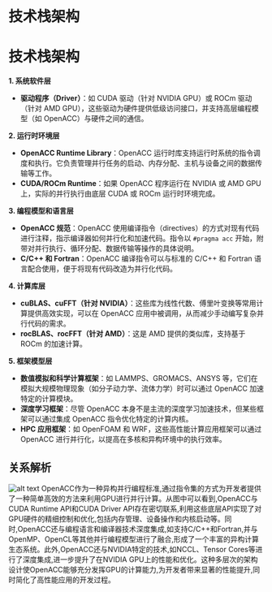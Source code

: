 # 技术栈架构
# 技术栈架构

**1. 系统软件层**
- **驱动程序（Driver）**：如 CUDA 驱动（针对 NVIDIA GPU）或 ROCm 驱动（针对 AMD GPU），这些驱动为硬件提供低级访问接口，并支持高层编程模型（如 OpenACC）与硬件之间的通信。

**2. 运行时环境层**

- **OpenACC Runtime Library**：OpenACC 运行时库支持运行时系统的指令调度和执行。它负责管理并行任务的启动、内存分配、主机与设备之间的数据传输等工作。
- **CUDA/ROCm Runtime**：如果 OpenACC 程序运行在 NVIDIA 或 AMD GPU 上，实际的并行执行由底层 CUDA 或 ROCm 运行时环境完成。

**3. 编程模型和语言层**

- **OpenACC 规范**：OpenACC 使用编译指令（directives）的方式对现有代码进行注释，指示编译器如何并行化和加速代码。指令以 `#pragma acc` 开始，附带对并行执行、循环分配、数据传输等操作的具体说明。
- **C/C++ 和 Fortran**：OpenACC 编译指令可以与标准的 C/C++ 和 Fortran 语言配合使用，便于将现有代码改造为并行化代码。

**4. 计算库层**

- **cuBLAS、cuFFT（针对 NVIDIA）**：这些库为线性代数、傅里叶变换等常用计算提供高效实现，可以在 OpenACC 应用中被调用，从而减少手动编写复杂并行代码的需求。
- **rocBLAS、rocFFT（针对 AMD）**：这是 AMD 提供的类似库，支持基于 ROCm 的加速计算。

**5. 框架模型层**

- **数值模拟和科学计算框架**：如 LAMMPS、GROMACS、ANSYS 等，它们在模拟大规模物理现象（如分子动力学、流体力学）时可以通过 OpenACC 加速特定的计算模块。
- **深度学习框架**：尽管 OpenACC 本身不是主流的深度学习加速技术，但某些框架可以通过集成 OpenACC 指令优化特定的计算内核。
- **HPC 应用框架**：如 OpenFOAM 和 WRF，这些高性能计算应用框架可以通过 OpenACC 进行并行化，以提高在多核和异构环境中的执行效率。

## 关系解析
![alt text](../../img/1191725502900_.pic_hd.jpg)
OpenACC作为一种异构并行编程标准,通过指令集的方式为开发者提供了一种简单高效的方法来利用GPU进行并行计算。从图中可以看到,OpenACC与CUDA Runtime API和CUDA Driver API存在密切联系,利用这些底层API实现了对GPU硬件的精细控制和优化,包括内存管理、设备操作和内核启动等。同时,OpenACC还与编程语言和编译器技术深度集成,如支持C/C++和Fortran,并与OpenMP、OpenCL等其他并行编程模型进行了融合,形成了一个丰富的异构计算生态系统。此外,OpenACC还与NVIDIA特定的技术,如NCCL、Tensor Cores等进行了深度集成,进一步提升了在NVIDIA GPU上的性能和优化。这种多层次的架构设计使OpenACC能够充分发挥GPU的计算能力,为开发者带来显著的性能提升,同时简化了高性能应用的开发过程。